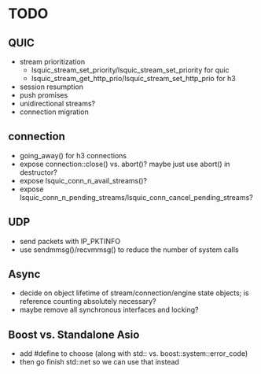 # TODO

## QUIC

* stream prioritization
	- lsquic_stream_set_priority/lsquic_stream_set_priority for quic
	- lsquic_stream_get_http_prio/lsquic_stream_set_http_prio for h3
* session resumption
* push promises
* unidirectional streams?
* connection migration

## connection

* going_away() for h3 connections
* expose connection::close() vs. abort()? maybe just use abort() in destructor?
* expose lsquic_conn_n_avail_streams()?
* expose lsquic_conn_n_pending_streams/lsquic_conn_cancel_pending_streams?

## UDP

* send packets with IP_PKTINFO
* use sendmmsg()/recvmmsg() to reduce the number of system calls

## Async

* decide on object lifetime of stream/connection/engine state objects; is reference counting absolutely necessary?
* maybe remove all synchronous interfaces and locking?

## Boost vs. Standalone Asio

* add #define to choose (along with std:: vs. boost::system::error_code)
* then go finish std::net so we can use that instead
